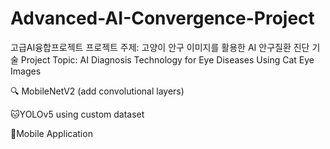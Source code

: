 # Advanced-AI-Convergence-Project
고급AI융합프로젝트
프로젝트 주제: 고양이 안구 이미지를 활용한 AI 안구질환 진단 기술
Project Topic: AI Diagnosis Technology for Eye Diseases Using Cat Eye Images

🔍 MobileNetV2 (add convolutional layers)

🐱YOLOv5 using custom dataset

📱Mobile Application
